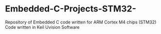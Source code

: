 # Embedded-C-Projects-STM32-
Repository of Embedded C code written for ARM Cortex M4 chips (STM32)
Code written in Keil Uvision Software

